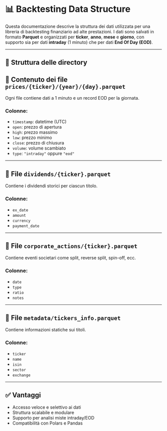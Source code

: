 
# 📊 Backtesting Data Structure

Questa documentazione descrive la struttura dei dati utilizzata per una libreria di backtesting finanziario ad alte prestazioni. I dati sono salvati in formato **Parquet** e organizzati per **ticker**, **anno**, **mese** e **giorno**, con supporto sia per dati **intraday** (1 minuto) che per dati **End Of Day (EOD)**.

---

## 📁 Struttura delle directory


## 🧾 Contenuto dei file `prices/{ticker}/{year}/{day}.parquet`

Ogni file contiene dati a 1 minuto e un record EOD per la giornata.

### Colonne:
- `timestamp`: datetime (UTC)
- `open`: prezzo di apertura
- `high`: prezzo massimo
- `low`: prezzo minimo
- `close`: prezzo di chiusura
- `volume`: volume scambiato
- `type`: `"intraday"` oppure `"eod"`

---

## 📄 File `dividends/{ticker}.parquet`

Contiene i dividendi storici per ciascun titolo.

### Colonne:
- `ex_date`
- `amount`
- `currency`
- `payment_date`

---

## 🏢 File `corporate_actions/{ticker}.parquet`

Contiene eventi societari come split, reverse split, spin-off, ecc.

### Colonne:
- `date`
- `type`
- `ratio`
- `notes`

---

## 🧠 File `metadata/tickers_info.parquet`

Contiene informazioni statiche sui titoli.

### Colonne:
- `ticker`
- `name`
- `isin`
- `sector`
- `exchange`

---

## ✅ Vantaggi

- Accesso veloce e selettivo ai dati
- Struttura scalabile e modulare
- Supporto per analisi miste intraday/EOD
- Compatibilità con Polars e Pandas